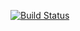 [![Build Status](https://travis-ci.org/jerrymartins/cachacaria-virtual.svg?branch=master)](https://travis-ci.org/jerrymartins/cachacaria-virtual)